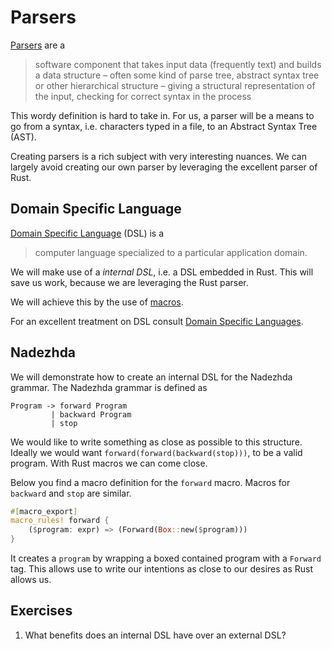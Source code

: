 # Parsers
[Parsers](https://en.wikipedia.org/wiki/Parsing) are a

> software component that takes input data (frequently text) and builds a data
> structure – often some kind of parse tree, abstract syntax tree or other
> hierarchical structure – giving a structural representation of the input,
> checking for correct syntax in the process 

This wordy definition is hard to take in. For us, a parser will be a means to go
from a syntax, i.e. characters typed in a file, to an Abstract Syntax Tree
(AST).

Creating parsers is a rich subject with very interesting nuances. We can largely
avoid creating our own parser by leveraging the excellent parser of Rust.

## Domain Specific Language
[Domain Specific Language](https://en.wikipedia.org/wiki/Domain-specific_language) (DSL)
is a 

> computer language specialized to a particular application domain.

We will make use of a _internal DSL_, i.e. a DSL embedded in Rust. This will
save us work, because we are leveraging the Rust parser.

We will achieve this by the use
of [macros](https://doc.rust-lang.org/book/macros.html). 

For an excellent treatment on DSL
consult [Domain Specific Languages](http://martinfowler.com/books/dsl.html).

## Nadezhda
We will demonstrate how to create an internal DSL for the Nadezhda grammar.
The Nadezhda grammar is defined as

```plain
Program -> forward Program
         | backward Program
         | stop
```

We would like to write something as close as possible to this structure. Ideally
we would want `forward(forward(backward(stop)))`, to be a valid program. With
Rust macros we can come close.

Below you find a macro definition for the `forward` macro. Macros for `backward`
and `stop` are similar.

```rust
#[macro_export]
macro_rules! forward {
    ($program: expr) => (Forward(Box::new($program)))
}
```

It creates a `program` by wrapping a boxed contained program with a `Forward` tag.
This allows use to write our intentions as close to our desires as Rust allows
us.

## Exercises
1. What benefits does an internal DSL have over an external DSL?
